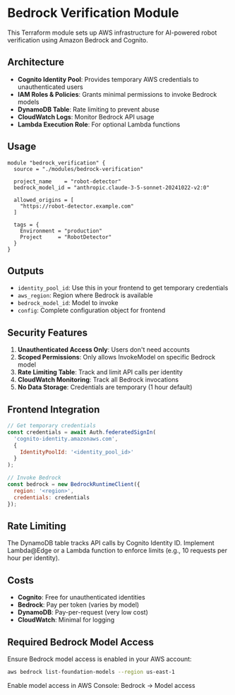 # Bedrock Verification Module

This Terraform module sets up AWS infrastructure for AI-powered robot verification using Amazon Bedrock and Cognito.

## Architecture

- **Cognito Identity Pool**: Provides temporary AWS credentials to unauthenticated users
- **IAM Roles & Policies**: Grants minimal permissions to invoke Bedrock models
- **DynamoDB Table**: Rate limiting to prevent abuse
- **CloudWatch Logs**: Monitor Bedrock API usage
- **Lambda Execution Role**: For optional Lambda functions

## Usage

```hcl
module "bedrock_verification" {
  source = "./modules/bedrock-verification"

  project_name    = "robot-detector"
  bedrock_model_id = "anthropic.claude-3-5-sonnet-20241022-v2:0"
  
  allowed_origins = [
    "https://robot-detector.example.com"
  ]

  tags = {
    Environment = "production"
    Project     = "RobotDetector"
  }
}
```

## Outputs

- `identity_pool_id`: Use this in your frontend to get temporary credentials
- `aws_region`: Region where Bedrock is available
- `bedrock_model_id`: Model to invoke
- `config`: Complete configuration object for frontend

## Security Features

1. **Unauthenticated Access Only**: Users don't need accounts
2. **Scoped Permissions**: Only allows InvokeModel on specific Bedrock model
3. **Rate Limiting Table**: Track and limit API calls per identity
4. **CloudWatch Monitoring**: Track all Bedrock invocations
5. **No Data Storage**: Credentials are temporary (1 hour default)

## Frontend Integration

```javascript
// Get temporary credentials
const credentials = await Auth.federatedSignIn(
  'cognito-identity.amazonaws.com',
  {
    IdentityPoolId: '<identity_pool_id>'
  }
);

// Invoke Bedrock
const bedrock = new BedrockRuntimeClient({
  region: '<region>',
  credentials: credentials
});
```

## Rate Limiting

The DynamoDB table tracks API calls by Cognito Identity ID. Implement Lambda@Edge or a Lambda function to enforce limits (e.g., 10 requests per hour per identity).

## Costs

- **Cognito**: Free for unauthenticated identities
- **Bedrock**: Pay per token (varies by model)
- **DynamoDB**: Pay-per-request (very low cost)
- **CloudWatch**: Minimal for logging

## Required Bedrock Model Access

Ensure Bedrock model access is enabled in your AWS account:
```bash
aws bedrock list-foundation-models --region us-east-1
```

Enable model access in AWS Console: Bedrock → Model access